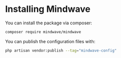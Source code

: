 # Installing Mindwave

You can install the package via composer:

```bash
composer require mindwave/mindwave
```

You can publish the configuration files with:

```bash
php artisan vendor:publish --tag="mindwave-config"
```
